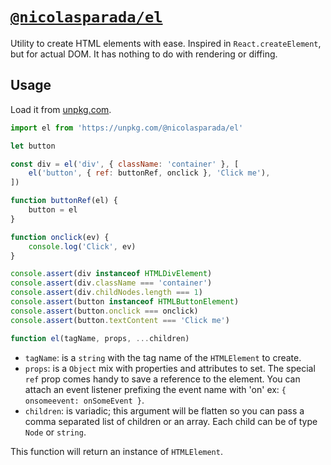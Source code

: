 # [`@nicolasparada/el`](https://npm.im/@nicolasparada/el)

Utility to create HTML elements with ease. Inspired in `React.createElement`, but for actual DOM. It has nothing to do with rendering or diffing.

## Usage

Load it from [unpkg.com](https://unpkg.com/@nicolasparada/el).

```js
import el from 'https://unpkg.com/@nicolasparada/el'

let button

const div = el('div', { className: 'container' }, [
    el('button', { ref: buttonRef, onclick }, 'Click me'),
])

function buttonRef(el) {
    button = el
}

function onclick(ev) {
    console.log('Click', ev)
}

console.assert(div instanceof HTMLDivElement)
console.assert(div.className === 'container')
console.assert(div.childNodes.length === 1)
console.assert(button instanceof HTMLButtonElement)
console.assert(button.onclick === onclick)
console.assert(button.textContent === 'Click me')
```

```js
function el(tagName, props, ...children)
```

- `tagName`: is a `string` with the tag name of the `HTMLElement` to create.
- `props`: is a `Object` mix with properties and attributes to set. The special `ref` prop comes handy to save a reference to the element. You can attach an event listener prefixing the event name with 'on' ex: `{ onsomeevent: onSomeEvent }`.
- `children`: is variadic; this argument will be flatten so you can pass a comma separated list of children or an array. Each child can be of type `Node` or `string`.

This function will return an instance of `HTMLElement`.
